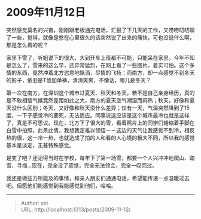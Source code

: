 # 2009年11月12日


突然感觉莫名的兴奋，刚刚跟老板通完电话，汇报了下几天的工作，又唠唠叨叨聊了一些，觉得，就像是憋在心里很久的话突然说了出来的痛快，可也没说什么啊，那是怎么着的呢？

家里下雪了，听姐说下的很大，大到开车上班都不可能，只能呆在家里。今年不知是怎么了，雪来的这么早，还异常猛烈，在网上看了一些图片，着实可怕。这个多情的东西，竟然冲着北方恣意地飘洒，尽情的飞扬；而南方，却一点感觉不到冬天的影子，依旧是T恤加单裤，清清爽爽，不像话，哪儿是冬天？

第一次在南方，在深圳这个城市过夏天、秋天和冬天，若不是自己亲身经历，真的是不敢相信气候竟然差距如此之大，南方的夏天空气潮湿而闷热；秋天，好像和夏天没什么区别；冬天，又好像和秋天没什么差异；仅有一天，气温突然降到了15度，一下子感觉冷的要死，无法适应。同事说这应该是这个城市最冷也就是这样了，真是不可思议。现在，北方下了很大的雪，看着照片上的同学们蜷缩着手脚在白雪中拍照，此景此情，我想我定难以领悟－－这边的天气让我感觉不到冷，相反热的很，这一冷一热，也就造成了拍的人和看的人心境的极大不同，所以我的感觉基本是淡定，无甚特殊感觉。

是变了吧？还记得当时在学校，每年下了第一场雪，都要一个人兴冲冲地爬山、踏雪、寻梅...现在，完全没了感觉，完全无法领会，完全一叹而过。
 
我还是做些力所能及的事情，和亲人朋友们通通电话，希望能传递一点温暖过去吧。但愿他们能感觉到我能感觉到他们，哈哈。

---

> Author: xst  
> URL: http://localhost:1313/posts/2009-11-12/  

